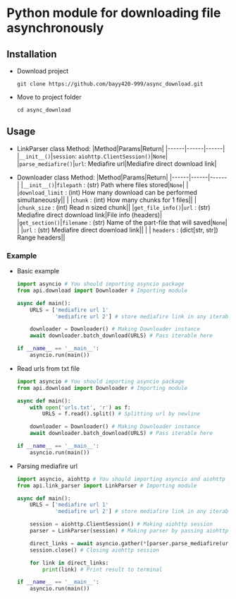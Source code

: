 # Python module for downloading file asynchronously 

## Installation 

* Download project 
  ```console
  git clone https://github.com/bayy420-999/async_download.git
  ```

* Move to project folder 
  ```console
  cd async_download
  ```

## Usage 

* LinkParser class 
  Method:
  |Method|Params|Return|
  |------|------|------|
  |`__init__()`|`session`: `aiohttp.ClientSession()`|`None`|
  |`parse_mediafire()`|`url`: Mediafire url|Mediafire direct download link|
  
* Downloader class 
  Method:
  |Method|Params|Return|
  |------|------|------|
  |`__init__()`|`filepath` : (str) Path where files stored|`None`|
  |            |`download_limit` : (int) How many download can be performed simultaneously||
  |            |`chunk` : (int) How many chunks for 1 files||
  |            |`chunk_size` : (int) Read n sized chunk||
  |`get_file_info()`|`url` : (str) Mediafire direct download link|File info (headers)|
  |`get_section()`|`filename` : (str) Name of the part-file that will saved|`None`|
  |               |`url` : (str) Mediafire direct download link||
  |               | `headers` : (dict[str, str]) Range headers||


### Example
* Basic example
  ```py
  import asyncio # You should importing asyncio package
  from api.download import Downloader # Importing module

  async def main():
      URLS = ['mediafire url 1'
              'mediafire url 2'] # store mediafire link in any iterable object (list, tuple, etc)

      downloader = Downloader() # Making Downloader instance
      await downloader.batch_download(URLS) # Pass iterable here

  if __name__ == '__main__':
      asyncio.run(main())
  ```

* Read urls from txt file
  ```py
  import asyncio # You should importing asyncio package
  from api.download import Downloader # Importing module

  async def main():
      with open('urls.txt', 'r') as f:
          URLS = f.read().split() # Splitting url by newline

      downloader = Downloader() # Making Downloader instance
      await downloader.batch_download(URLS) # Pass iterable here

  if __name__ == '__main__':
      asyncio.run(main())
  ```

* Parsing mediafire url
  ```py
  import asyncio, aiohttp # You should importing asyncio and aiohttp packages
  from api.link_parser import LinkParser # Importing module

  async def main():
      URLS = ['mediafire url 1'
              'mediafire url 2'] # store mediafire link in any iterable object (list, tuple, etc)

      session = aiohttp.ClientSession() # Making aiohttp session
      parser = LinkParser(session) # Making parser by passing aiohttp session

      direct_links = await asyncio.gather(*[parser.parse_mediafire(url) for url in URLS]) # gather all tasks with asyncio.gather()
      session.close() # Closing aiohttp session

      for link in direct_links:
          print(link) # Print result to terminal

  if __name__ == '__main__':
      asyncio.run(main())
  ```
